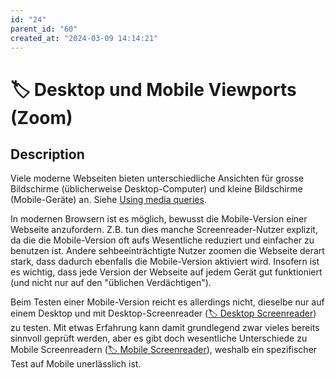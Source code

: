 ```yaml
---
id: "24"
parent_id: "60"
created_at: "2024-03-09 14:14:21"
---
```


# 🏷️ Desktop und Mobile Viewports (Zoom)

## Description

Viele moderne Webseiten bieten unterschiedliche Ansichten für grosse Bildschirme (üblicherweise Desktop-Computer) und kleine Bildschirme (Mobile-Geräte) an. Siehe [Using media queries](https://developer.mozilla.org/en-US/docs/Web/CSS/CSS_media_queries/Using_media_queries).

In modernen Browsern ist es möglich, bewusst die Mobile-Version einer Webseite anzufordern. Z.B. tun dies manche Screenreader-Nutzer explizit, da die die Mobile-Version oft aufs Wesentliche reduziert und einfacher zu benutzen ist. Andere sehbeeinträchtigte Nutzer zoomen die Webseite derart stark, dass dadurch ebenfalls die Mobile-Version aktiviert wird. Insofern ist es wichtig, dass jede Version der Webseite auf jedem Gerät gut funktioniert (und nicht nur auf den "üblichen Verdächtigen").

Beim Testen einer Mobile-Version reicht es allerdings nicht, dieselbe nur auf einem Desktop und mit Desktop-Screenreader ([🏷️ Desktop Screenreader](/en/tags/werkzeuge/screenreader/desktop-screenreader)) zu testen. Mit etwas Erfahrung kann damit grundlegend zwar vieles bereits sinnvoll geprüft werden, aber es gibt doch wesentliche Unterschiede zu Mobile Screenreadern ([🏷️ Mobile Screenreader](/en/tags/werkzeuge/screenreader/mobile-screenreader)), weshalb ein spezifischer Test auf Mobile unerlässlich ist.